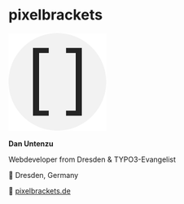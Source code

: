 # pixelbrackets

![Avatar](./public/circle-small.png)

**Dan Untenzu**

Webdeveloper from Dresden & TYPO3-Evangelist

📍 Dresden, Germany

🔗 [pixelbrackets.de](https://pixelbrackets.de)

